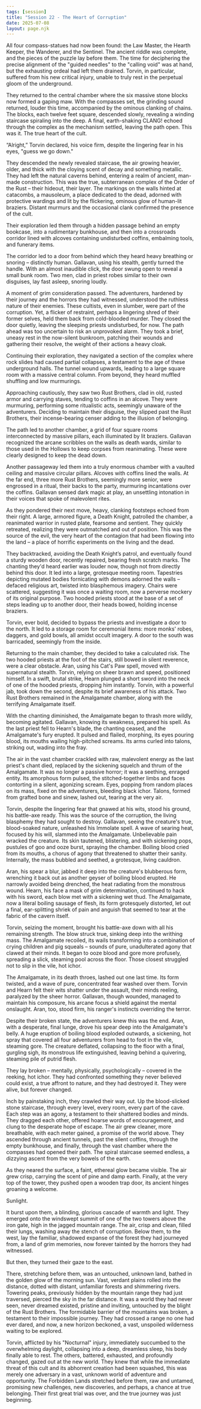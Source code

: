 ```yaml
---
tags: [session]
title: "Session 22 - The Heart of Corruption"
date: 2025-07-08
layout: page.njk
---
```


All four compass-statues had now been found: the Law Master, the Hearth Keeper, the Wanderer, and the Sentinel. The ancient riddle was complete, and the pieces of the puzzle lay before them. The time for deciphering the precise alignment of the "guided needles" to the "calling void" was at hand, but the exhausting ordeal had left them drained. Torvin, in particular, suffered from his new critical injury, unable to truly rest in the perpetual gloom of the underground.

They returned to the central chamber where the six massive stone blocks now formed a gaping maw. With the compasses set, the grinding sound returned, louder this time, accompanied by the ominous clanking of chains. The blocks, each twelve feet square, descended slowly, revealing a winding staircase spiraling into the deep. A final, earth-shaking CLANG! echoed through the complex as the mechanism settled, leaving the path open. This was it. The true heart of the cult.

“Alright,” Torvin declared, his voice firm, despite the lingering fear in his eyes, "guess we go down."

They descended the newly revealed staircase, the air growing heavier, older, and thick with the cloying scent of decay and something metallic. They had left the natural caverns behind, entering a realm of ancient, man-made construction. This was the true, subterranean complex of the Order of the Rust – their hideout, their layer. The markings on the walls hinted at catacombs, a mausoleum, a place dedicated to the dead, adorned with protective wardings and lit by the flickering, ominous glow of human-lit braziers. Distant murmurs and the occasional clank confirmed the presence of the cult.

Their exploration led them through a hidden passage behind an empty bookcase, into a rudimentary bunkhouse, and then into a crossroads corridor lined with alcoves containing undisturbed coffins, embalming tools, and funerary items.

The corridor led to a door from behind which they heard heavy breathing or snoring – distinctly human. Gallavan, using his stealth, gently turned the handle. With an almost inaudible click, the door swung open to reveal a small bunk room. Two men, clad in priest robes similar to their own disguises, lay fast asleep, snoring loudly.

A moment of grim consideration passed. The adventurers, hardened by their journey and the horrors they had witnessed, understood the ruthless nature of their enemies. These cultists, even in slumber, were part of the corruption. Yet, a flicker of restraint, perhaps a lingering shred of their former selves, held them back from cold-blooded murder. They closed the door quietly, leaving the sleeping priests undisturbed, for now. The path ahead was too uncertain to risk an unprovoked alarm. They took a brief, uneasy rest in the now-silent bunkroom, patching their wounds and gathering their resolve, the weight of their actions a heavy cloak.

Continuing their exploration, they navigated a section of the complex where rock slides had caused partial collapses, a testament to the age of these underground halls. The tunnel wound upwards, leading to a large square room with a massive central column. From beyond, they heard muffled shuffling and low murmurings.

Approaching cautiously, they saw two Rust Brothers, clad in old, rusted armor and carrying staves, tending to coffins in an alcove. They were murmuring, performing some ritualistic acts, seemingly unaware of the adventurers. Deciding to maintain their disguise, they slipped past the Rust Brothers, their incense-bearing censer adding to the illusion of belonging.

The path led to another chamber, a grid of four square rooms interconnected by massive pillars, each illuminated by lit braziers. Gallavan recognized the arcane scribbles on the walls as death wards, similar to those used in the Hollows to keep corpses from reanimating. These were clearly designed to keep the dead down.

Another passageway led them into a truly enormous chamber with a vaulted ceiling and massive circular pillars. Alcoves with coffins lined the walls. At the far end, three more Rust Brothers, seemingly more senior, were engrossed in a ritual, their backs to the party, murmuring incantations over the coffins. Gallavan sensed dark magic at play, an unsettling intonation in their voices that spoke of malevolent rites.

As they pondered their next move, heavy, clanking footsteps echoed from their right. A large, armored figure, a Death Knight, patrolled the chamber, a reanimated warrior in rusted plate, fearsome and sentient. They quickly retreated, realizing they were outmatched and out of position. This was the source of the evil, the very heart of the contagion that had been flowing into the land – a place of horrific experiments on the living and the dead.

They backtracked, avoiding the Death Knight’s patrol, and eventually found a sturdy wooden door, recently repaired, bearing fresh scratch marks. The chanting they'd heard earlier was louder now, though not from directly behind this door. It led into a large, grotesque meeting room. Tapestries depicting mutated bodies fornicating with demons adorned the walls – defaced religious art, twisted into blasphemous imagery. Chairs were scattered, suggesting it was once a waiting room, now a perverse mockery of its original purpose. Two hooded priests stood at the base of a set of steps leading up to another door, their heads bowed, holding incense braziers.

Torvin, ever bold, decided to bypass the priests and investigate a door to the north. It led to a storage room for ceremonial items: more monks' robes, daggers, and gold bowls, all amidst occult imagery. A door to the south was barricaded, seemingly from the inside.

Returning to the main chamber, they decided to take a calculated risk. The two hooded priests at the foot of the stairs, still bowed in silent reverence, were a clear obstacle. Aran, using his Cat's Paw spell, moved with supernatural stealth. Torvin, relying on sheer brawn and speed, positioned himself. In a swift, brutal strike, Hearn plunged a short sword into the neck of one of the hooded priests, dropping him instantly. Torvin, with a powerful jab, took down the second, despite its brief awareness of his attack. Two Rust Brothers remained in the Amalgamate chamber, along with the terrifying Amalgamate itself.

With the chanting diminished, the Amalgamate began to thrash more wildly, becoming agitated. Gallavan, knowing its weakness, prepared his spell. As the last priest fell to Hearn's blade, the chanting ceased, and the Amalgamate's fury erupted. It pulsed and flailed, morphing, its eyes pouring blood, its mouths wailing high-pitched screams. Its arms curled into talons, striking out, wading into the fray.

The air in the vast chamber crackled with raw, malevolent energy as the last priest's chant died, replaced by the sickening squelch and thrum of the Amalgamate. It was no longer a passive horror; it was a seething, enraged entity. Its amorphous form pulsed, the stitched-together limbs and faces contorting in a silent, agonizing scream. Eyes, popping from random places on its mass, fixed on the adventurers, bleeding black ichor. Talons, formed from grafted bone and sinew, lashed out, tearing at the very air.

Torvin, despite the lingering fear that gnawed at his wits, stood his ground, his battle-axe ready. This was the source of the corruption, the living blasphemy they had sought to destroy. Gallavan, seeing the creature's true, blood-soaked nature, unleashed his Immolate spell. A wave of searing heat, focused by his will, slammed into the Amalgamate. Unbelievable pain wracked the creature. Its skin tautened, blistering, and with sickening pops, pustules of goo and ooze burst, spraying the chamber. Boiling blood cried from its mouths, a chorus of agony that threatened to shatter their sanity. Internally, the mass bubbled and seethed, a grotesque, living cauldron.

Aran, his spear a blur, jabbed it deep into the creature's blubberous form, wrenching it back out as another geyser of boiling blood erupted. He narrowly avoided being drenched, the heat radiating from the monstrous wound. Hearn, his face a mask of grim determination, continued to hack with his sword, each blow met with a sickening wet thud. The Amalgamate, now a literal boiling sausage of flesh, its form grotesquely distorted, let out a final, ear-splitting shriek of pain and anguish that seemed to tear at the fabric of the cavern itself.

Torvin, seizing the moment, brought his battle-axe down with all his remaining strength. The blow struck true, sinking deep into the writhing mass. The Amalgamate recoiled, its wails transforming into a combination of crying children and pig squeals – sounds of pure, unadulterated agony that clawed at their minds. It began to ooze blood and gore more profusely, spreading a slick, steaming pool across the floor. Those closest struggled not to slip in the vile, hot ichor.

The Amalgamate, in its death throes, lashed out one last time. Its form twisted, and a wave of pure, concentrated fear washed over them. Torvin and Hearn felt their wits shatter under the assault, their minds reeling, paralyzed by the sheer horror. Gallavan, though wounded, managed to maintain his composure, his arcane focus a shield against the mental onslaught. Aran, too, stood firm, his ranger's instincts overriding the terror.

Despite their broken state, the adventurers knew this was the end. Aran, with a desperate, final lunge, drove his spear deep into the Amalgamate's belly. A huge eruption of boiling blood exploded outwards, a sickening, hot spray that covered all four adventurers from head to foot in the vile, steaming gore. The creature deflated, collapsing to the floor with a final, gurgling sigh, its monstrous life extinguished, leaving behind a quivering, steaming pile of putrid flesh.

They lay broken – mentally, physically, psychologically – covered in the reeking, hot ichor. They had confronted something they never believed could exist, a true affront to nature, and they had destroyed it. They were alive, but forever changed.

Inch by painstaking inch, they crawled their way out. Up the blood-slicked stone staircase, through every level, every room, every part of the cave. Each step was an agony, a testament to their shattered bodies and minds. They dragged each other, offered hoarse words of encouragement, and clung to the desperate hope of escape. The air grew cleaner, more breathable, with each meter gained, a promise of the world above. They ascended through ancient tunnels, past the silent coffins, through the empty bunkhouse, and finally, through the vast chamber where the compasses had opened their path. The spiral staircase seemed endless, a dizzying ascent from the very bowels of the earth.

As they neared the surface, a faint, ethereal glow became visible. The air grew crisp, carrying the scent of pine and damp earth. Finally, at the very top of the tower, they pushed open a wooden trap door, its ancient hinges groaning a welcome.

Sunlight.

It burst upon them, a blinding, glorious cascade of warmth and light. They emerged onto the windswept summit of one of the two towers above the iron gate, high in the jagged mountain range. The air, crisp and clean, filled their lungs, washing away the stench of corruption. Below them, to the west, lay the familiar, shadowed expanse of the forest they had journeyed from, a land of grim memories, now forever tainted by the horrors they had witnessed.

But then, they turned their gaze to the east.

There, stretching before them, was an untouched, unknown land, bathed in the golden glow of the morning sun. Vast, verdant plains rolled into the distance, dotted with distant, unfamiliar forests and shimmering rivers. Towering peaks, previously hidden by the mountain range they had just traversed, pierced the sky in the far distance. It was a world they had never seen, never dreamed existed, pristine and inviting, untouched by the blight of the Rust Brothers. The formidable barrier of the mountains was broken, a testament to their impossible journey. They had crossed a range no one had ever dared, and now, a new horizon beckoned, a vast, unspoiled wilderness waiting to be explored.

Torvin, afflicted by his "Nocturnal" injury, immediately succumbed to the overwhelming daylight, collapsing into a deep, dreamless sleep, his body finally able to rest. The others, battered, exhausted, and profoundly changed, gazed out at the new world. They knew that while the immediate threat of this cult and its abhorrent creation had been squashed, this was merely one adversary in a vast, unknown world of adventure and opportunity. The Forbidden Lands stretched before them, raw and untamed, promising new challenges, new discoveries, and perhaps, a chance at true belonging. Their first great trial was over, and the true journey was just beginning.
